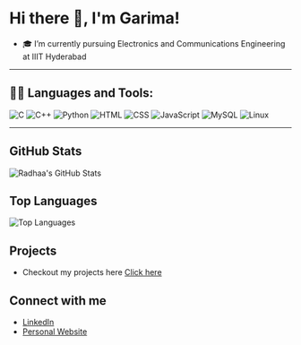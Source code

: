 # Hi there 👋, I'm Garima!

- 🎓 I’m currently pursuing Electronics and Communications Engineering at IIIT Hyderabad
---

## 👩‍💻 Languages and Tools:

<p>
  <img src="https://img.icons8.com/color/48/000000/c-programming.png" alt="C" />
  <img src="https://img.icons8.com/color/48/000000/c-plus-plus-logo.png" alt="C++" />
  <img src="https://img.icons8.com/color/48/000000/python.png" alt="Python" />
  <img src="https://img.icons8.com/color/48/000000/html-5.png" alt="HTML" />
  <img src="https://img.icons8.com/color/48/000000/css3.png" alt="CSS" />
  <img src="https://img.icons8.com/color/48/000000/javascript.png" alt="JavaScript" />
  <img src="https://img.icons8.com/color/48/000000/mysql-logo.png" alt="MySQL" />
  <img src="https://img.icons8.com/color/48/000000/linux.png" alt="Linux" />
</p>

---
## GitHub Stats

![Radhaa's GitHub Stats](https://github-readme-stats.vercel.app/api?username=garimamittal13&show_icons=true&theme=radical)

## Top Languages

![Top Languages](https://github-readme-stats.vercel.app/api/top-langs/?username=garimamittal13&layout=compact&theme=radical)

## Projects

- Checkout my projects here [Click here](https://github.com/garimamittal13?tab=repositories)

## Connect with me

- [LinkedIn](https://www.linkedin.com/in/garima-mittal-309bb6292/)
- [Personal Website](https://garimamittal13.github.io/)
